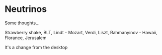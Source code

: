# Neutrinos
Some thoughts...

Strawberry shake, BLT, Lindt -
Mozart, Verdi, Liszt, Rahmanyinov -
Hawaii, Florance, Jerusalem

It's a change from the desktop
